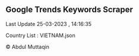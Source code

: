 

## Google Trends Keywords Scraper 
 
Last Update 25-03-2023 , 14:16:35

Country List :
VIETNAM.json



© Abdul Muttaqin 
